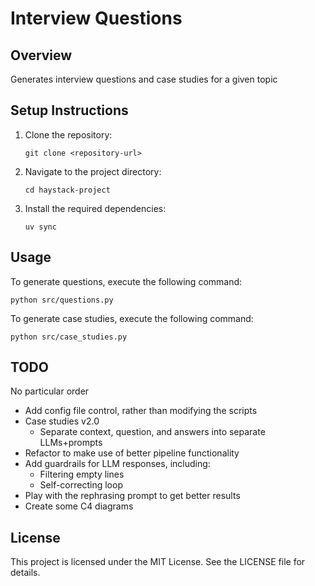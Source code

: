 # Interview Questions

## Overview
Generates interview questions and case studies for a given topic


## Setup Instructions
1. Clone the repository:
   ```
   git clone <repository-url>
   ```
2. Navigate to the project directory:
   ```
   cd haystack-project
   ```
3. Install the required dependencies:
   ```
   uv sync
   ```

## Usage
To generate questions, execute the following command:
```
python src/questions.py
```

To generate case studies, execute the following command:
```
python src/case_studies.py
```

## TODO

No particular order

* Add config file control, rather than modifying the scripts
* Case studies v2.0
   - Separate context, question, and answers into separate LLMs+prompts
* Refactor to make use of better pipeline functionality
* Add guardrails for LLM responses, including:
   - Filtering empty lines
   - Self-correcting loop
* Play with the rephrasing prompt to get better results
* Create some C4 diagrams

## License
This project is licensed under the MIT License. See the LICENSE file for details.